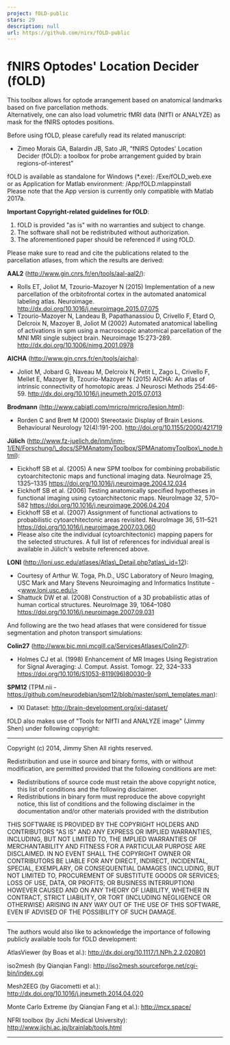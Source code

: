 ```yaml
---
project: fOLD-public
stars: 29
description: null
url: https://github.com/nirx/fOLD-public
---
```


fNIRS Optodes' Location Decider (fOLD)
======================================

This toolbox allows for optode arrangement based on anatomical landmarks based on five parcellation methods.  
Alternatively, one can also load volumetric fMRI data (NIfTI or ANALYZE) as mask for the fNIRS optodes positions.

Before using fOLD, please carefully read its related manuscript:

-   Zimeo Morais GA, Balardin JB, Sato JR, "fNIRS Optodes' Location Decider (fOLD): a toolbox for probe arrangement guided by brain regions-of-interest"

fOLD is available as standalone for Windows (\*.exe): /Exe/fOLD\_web.exe  
or as Application for Matlab environment: /App/fOLD.mlappinstall  
Please note that the App version is currently only compatible with Matlab 2017a.

**Important Copyright-related guidelines for fOLD**:

1.  fOLD is provided "as is" with no warranties and subject to change.
2.  The software shall not be redistributed without authorization.
3.  The aforementioned paper should be referenced if using fOLD.

Please make sure to read and cite the publications related to the parcellation atlases, from which the results are derived:

**AAL2** (http://www.gin.cnrs.fr/en/tools/aal-aal2/):

-   Rolls ET, Joliot M, Tzourio-Mazoyer N (2015) Implementation of a new parcellation of the orbitofrontal cortex in the automated anatomical labeling atlas. Neuroimage. http://dx.doi.org/10.1016/j.neuroimage.2015.07.075
-   Tzourio-Mazoyer N, Landeau B, Papathanassiou D, Crivello F, Etard O, Delcroix N, Mazoyer B, Joliot M (2002) Automated anatomical labelling of activations in spm using a macroscopic anatomical parcellation of the MNI MRI single subject brain. Neuroimage 15:273-289. http://dx.doi.org/10.1006/nimg.2001.0978

**AICHA** (http://www.gin.cnrs.fr/en/tools/aicha):

-   Joliot M, Jobard G, Naveau M, Delcroix N, Petit L, Zago L, Crivello F, Mellet E, Mazoyer B, Tzourio-Mazoyer N (2015) AICHA: An atlas of intrinsic connectivity of homotopic areas. J Neurosci Methods 254:46-59. http://dx.doi.org/10.1016/j.jneumeth.2015.07.013

**Brodmann** (http://www.cabiatl.com/mricro/mricro/lesion.html):

-   Rorden C and Brett M (2000) Stereotaxic Display of Brain Lesions. Behavioural Neurology 12(4):191-200. http://doi.org/10.1155/2000/421719

**Jülich** (http://www.fz-juelich.de/inm/inm-1/EN/Forschung/\_docs/SPMAnatomyToolbox/SPMAnatomyToolbox\_node.html):

-   Eickhoff SB et al. (2005) A new SPM toolbox for combining probabilistic cytoarchitectonic maps and functional imaging data. NeuroImage 25, 1325–1335 https://doi.org/10.1016/j.neuroimage.2004.12.034
-   Eickhoff SB et al. (2006) Testing anatomically specified hypotheses in functional imaging using cytoarchitectonic maps. NeuroImage 32, 570–582 https://doi.org/10.1016/j.neuroimage.2006.04.204
-   Eickhoff SB et al. (2007) Assignment of functional activations to probabilistic cytoarchitectonic areas revisited. NeuroImage 36, 511–521 https://doi.org/10.1016/j.neuroimage.2007.03.060
-   Please also cite the individual (cytoarchitectonic) mapping papers for the selected structures. A full list of references for individual areal is available in Jülich's website referenced above.

**LONI** (http://loni.usc.edu/atlases/Atlas\_Detail.php?atlas\_id=12):

-   Courtesy of Arthur W. Toga, Ph.D., USC Laboratory of Neuro Imaging, USC Mark and Mary Stevens Neuroimaging and Informatics Institute - <www.loni.usc.edu\>
-   Shattuck DW et al. (2008) Construction of a 3D probabilistic atlas of human cortical structures. NeuroImage 39, 1064–1080 https://doi.org/10.1016/j.neuroimage.2007.09.031

And following are the two head atlases that were considered for tissue segmentation and photon transport simulations:

**Colin27** (http://www.bic.mni.mcgill.ca/ServicesAtlases/Colin27):

-   Holmes CJ et al. (1998) Enhancement of MR Images Using Registration for Signal Averaging: J. Comput. Assist. Tomogr. 22, 324–333 https://doi.org/10.1016/S1053-8119(96)80030-9

**SPM12** (TPM.nii - https://github.com/neurodebian/spm12/blob/master/spm\_templates.man):

-   IXI Dataset: http://brain-development.org/ixi-dataset/

fOLD also makes use of "Tools for NIfTI and ANALYZE image" (Jimmy Shen) under following copyright:

* * *

Copyright (c) 2014, Jimmy Shen All rights reserved.

Redistribution and use in source and binary forms, with or without modification, are permitted provided that the following conditions are met:

-   Redistributions of source code must retain the above copyright notice, this list of conditions and the following disclaimer.
-   Redistributions in binary form must reproduce the above copyright notice, this list of conditions and the following disclaimer in the documentation and/or other materials provided with the distribution

THIS SOFTWARE IS PROVIDED BY THE COPYRIGHT HOLDERS AND CONTRIBUTORS "AS IS" AND ANY EXPRESS OR IMPLIED WARRANTIES, INCLUDING, BUT NOT LIMITED TO, THE IMPLIED WARRANTIES OF MERCHANTABILITY AND FITNESS FOR A PARTICULAR PURPOSE ARE DISCLAIMED. IN NO EVENT SHALL THE COPYRIGHT OWNER OR CONTRIBUTORS BE LIABLE FOR ANY DIRECT, INDIRECT, INCIDENTAL, SPECIAL, EXEMPLARY, OR CONSEQUENTIAL DAMAGES (INCLUDING, BUT NOT LIMITED TO, PROCUREMENT OF SUBSTITUTE GOODS OR SERVICES; LOSS OF USE, DATA, OR PROFITS; OR BUSINESS INTERRUPTION) HOWEVER CAUSED AND ON ANY THEORY OF LIABILITY, WHETHER IN CONTRACT, STRICT LIABILITY, OR TORT (INCLUDING NEGLIGENCE OR OTHERWISE) ARISING IN ANY WAY OUT OF THE USE OF THIS SOFTWARE, EVEN IF ADVISED OF THE POSSIBILITY OF SUCH DAMAGE.

* * *

The authors would also like to acknowledge the importance of following publicly available tools for fOLD development:

AtlasViewer (by Boas et al.): http://dx.doi.org/10.1117/1.NPh.2.2.020801

iso2mesh (by Qianqian Fang): http://iso2mesh.sourceforge.net/cgi-bin/index.cgi

Mesh2EEG (by Giacometti et al.): http://dx.doi.org/10.1016/j.jneumeth.2014.04.020

Monte Carlo Extreme (by Qianqian Fang et al.): http://mcx.space/

NFRI toolbox (by Jichi Medical University): http://www.jichi.ac.jp/brainlab/tools.html

* * *

